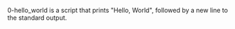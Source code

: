 0-hello_world is a script that prints "Hello, World", followed by a new line to the standard output.
